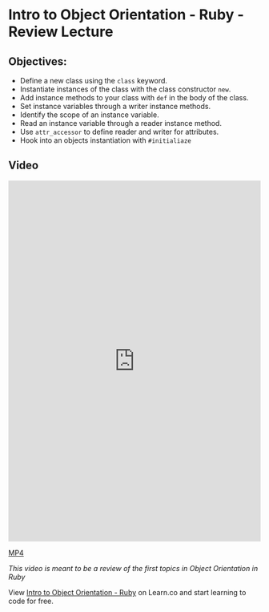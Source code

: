 # Intro to Object Orientation - Ruby - Review Lecture

## Objectives:

* Define a new class using the `class` keyword.
* Instantiate instances of the class with the class constructor `new`.
* Add instance methods to your class with `def` in the body of the class.
* Set instance variables through a writer instance methods.
* Identify the scope of an instance variable.
* Read an instance variable through a reader instance method.
* Use `attr_accessor` to define reader and writer for attributes.
* Hook into an objects instantiation with `#initialiaze`

## Video

<iframe width="100%" height="720" src="https://www.youtube.com/embed/UysgBTrJoTc?rel=0&amp;showinfo=0" frameborder="0" allowfullscreen></iframe>

[MP4](http://learn-co-videos.s3.amazonaws.com/ruby/Intro.to.OO.ruby.LV.mp4)

_This video is meant to be a review of the first topics in Object Orientation in Ruby_

<p data-visibility='hidden'>View <a href='https://learn.co/lessons/intro-to-object-orientation-ruby'>Intro to Object Orientation - Ruby</a> on Learn.co and start learning to code for free.</p>
